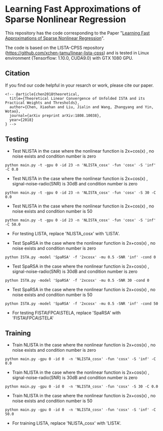 # Learning Fast Approximations of Sparse Nonlinear Regression
This repository has the code corresponding to the Paper 
"[Learning Fast Approximations of Sparse Nonlinear Regression]()".

The code is based on the LISTA-CPSS repository (https://github.com/xchen-tamu/linear-lista-cpss)
and is tested in Linux environment (Tensorflow: 1.10.0, CUDA9.0) with GTX 1080 GPU.

## Citation
If you find our code helpful in your resarch or work, please cite our paper.
```
<!-- @article{chen2018theoretical,
  title={Theoretical Linear Convergence of Unfolded ISTA and its Practical Weights and Thresholds},
  author={Chen, Xiaohan and Liu, Jialin and Wang, Zhangyang and Yin, Wotao},
  journal={arXiv preprint arXiv:1808.10038},
  year={2018}
} -->
```
## Testing
- Test NLISTA in the case where the nonlinear function is 2x+cos(x) , no noise exists and condition number is zero
```
python main.py -t -gpu 0 -id 23 -n 'NLISTA_cosx' -fun 'cosx' -S 'inf' -C 0.0 
```
- Test NLISTA in the case where the nonlinear function is 2x+cos(x) , signal-noise-radio(SNR) is 30dB and condition number is zero
```
python main.py -t -gpu 0 -id 23 -n 'NLISTA_cosx' -fun 'cosx' -S 30 -C 0.0 
```
- Test NLISTA in the case where the nonlinear function is 2x+cos(x) , no noise exists and condition number is 50
```
python main.py -t -gpu 0 -id 23 -n 'NLISTA_cosx' -fun 'cosx' -S 'inf' -C 50.0 
```
- For testing LISTA, replace 'NLISTA_cosx' with 'LISTA'.

- Test SpaRSA in the case where the nonlinear function is 2x+cos(x) , no noise exists and condition number is zero
```
python ISTA.py -model 'SpaRSA' -f '2xcosx' -mu 0.5 -SNR 'inf' -cond 0
```
- Test SpaRSA in the case where the nonlinear function is 2x+cos(x) , signal-noise-radio(SNR) is 30dB and condition number is zero
```
python ISTA.py -model 'SpaRSA' -f '2xcosx' -mu 0.5 -SNR 30 -cond 0
```
- Test SpaRSA in the case where the nonlinear function is 2x+cos(x) , no noise exists and condition number is 50
```
python ISTA.py -model 'SpaRSA' -f '2xcosx' -mu 0.5 -SNR 'inf' -cond 50
```
- For testing FISTA\FPCA\STELA, replace 'SpaRSA' with 'FISTA\FPCA\STELA'

## Training
- Train NLISTA in the case where the nonlinear function is 2x+cos(x) , no noise exists and condition number is zero
```
python main.py -gpu 0 -id 0  -n 'NLISTA_cosx' -fun 'cosx' -S 'inf' -C 0.0 
```
- Train NLISTA in the case where the nonlinear function is 2x+cos(x) , signal-noise-radio(SNR) is 30dB and condition number is zero
```
python main.py -gpu 0 -id 0  -n 'NLISTA_cosx' -fun 'cosx' -S 30 -C 0.0 
```
- Train NLISTA in the case where the nonlinear function is 2x+cos(x) , no noise exists and condition number is 50
```
python main.py -gpu 0 -id 0  -n 'NLISTA_cosx' -fun 'cosx' -S 'inf' -C 50.0 
```
- For training LISTA, replace 'NLISTA_cosx' with 'LISTA'.